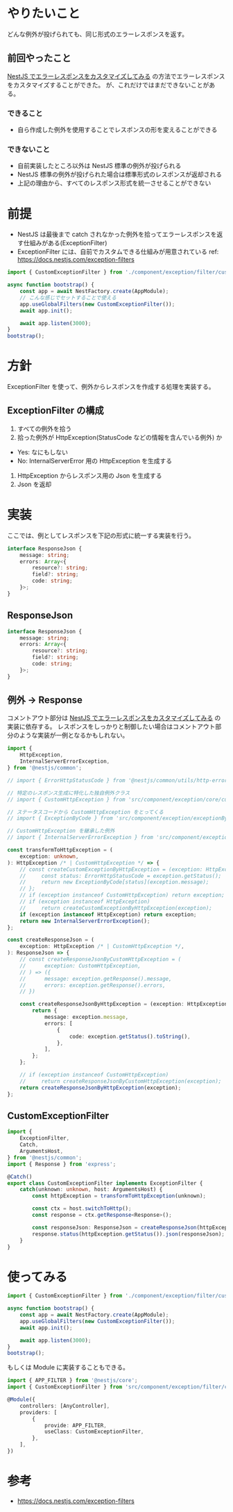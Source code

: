 # やりたいこと

どんな例外が投げられても、同じ形式のエラーレスポンスを返す。

## 前回やったこと
[NestJS でエラーレスポンスをカスタマイズしてみる](https://qiita.com/tktcorporation/items/5d70e4dde85ae3b6eeda) の方法でエラーレスポンスをカスタマイズすることができた。
が、これだけではまだできないことがある。

### できること
- 自ら作成した例外を使用することでレスポンスの形を変えることができる

### できないこと
- 自前実装したところ以外は NestJS 標準の例外が投げられる
- NestJS 標準の例外が投げられた場合は標準形式のレスポンスが返却される
- 上記の理由から、すべてのレスポンス形式を統一させることができない

# 前提

- NestJS は最後まで catch されなかった例外を拾ってエラーレスポンスを返す仕組みがある(ExceptionFilter)
- ExceptionFilter には、自前でカスタムできる仕組みが用意されている
ref: https://docs.nestjs.com/exception-filters

```ts
import { CustomExceptionFilter } from './component/exception/filter/customException.filter';

async function bootstrap() {
    const app = await NestFactory.create(AppModule);
    // こんな感じでセットすることで使える
    app.useGlobalFilters(new CustomExceptionFilter());
    await app.init();

    await app.listen(3000);
}
bootstrap();
```

# 方針

ExceptionFilter を使って、例外からレスポンスを作成する処理を実装する。

## ExceptionFilter の構成

1. すべての例外を拾う
1. 拾った例外が HttpException(StatusCode などの情報を含んでいる例外) か
  - Yes: なにもしない
  - No: InternalServerError 用の HttpException を生成する
1. HttpException からレスポンス用の Json を生成する
1. Json を返却

# 実装

ここでは、例としてレスポンスを下記の形式に統一する実装を行う。

```ts
interface ResponseJson {
    message: string;
    errors: Array<{
        resource?: string;
        field?: string;
        code: string;
    }>;
}
```

## ResponseJson

```ts
interface ResponseJson {
    message: string;
    errors: Array<{
        resource?: string;
        field?: string;
        code: string;
    }>;
}
```

## 例外 -> Response

コメントアウト部分は [NestJS でエラーレスポンスをカスタマイズしてみる](https://qiita.com/tktcorporation/items/936135b551ce555a4626) の実装に依存する。
レスポンスをしっかりと制御したい場合はコメントアウト部分のような実装が一例となるかもしれない。

```ts
import {
    HttpException,
    InternalServerErrorException,
} from '@nestjs/common';

// import { ErrorHttpStatusCode } from '@nestjs/common/utils/http-error-by-code.util';

// 特定のレスポンス生成に特化した独自例外クラス
// import { CustomHttpException } from 'src/component/exception/core/customHttp.exception';

// ステータスコードから CustomHttpException をとってくる
// import { ExceptionByCode } from 'src/component/exception/exceptionByCode';

// CustomHttpException を継承した例外
// import { InternalServerErrorException } from 'src/component/exception/internalServerError.exception';

const transformToHttpException = (
    exception: unknown,
): HttpException /* | CustomHttpException */ => {
    // const createCustomExceptionByHttpException = (exception: HttpException) => {
    //     const status: ErrorHttpStatusCode = exception.getStatus();
    //     return new ExceptionByCode[status](exception.message);
    // };
    // if (exception instanceof CustomHttpException) return exception;
    // if (exception instanceof HttpException)
    //     return createCustomExceptionByHttpException(exception);
    if (exception instanceof HttpException) return exception;
    return new InternalServerErrorException();
};

const createResponseJson = (
    exception: HttpException /* | CustomHttpException */,
): ResponseJson => {
    // const createResponseJsonByCustomHttpException = (
    //      exception: CustomHttpException,
    // ) => ({
    //      message: exception.getResponse().message,
    //      errors: exception.getResponse().errors,
    // })

    const createResponseJsonByHttpException = (exception: HttpException) => {
        return {
            message: exception.message,
            errors: [
                {
                    code: exception.getStatus().toString(),
                },
            ],
        };
    };

    // if (exception instanceof CustomHttpException)
    //     return createResponseJsonByCustomHttpException(exception);
    return createResponseJsonByHttpException(exception);
};
```

## CustomExceptionFilter

```ts
import {
    ExceptionFilter,
    Catch,
    ArgumentsHost,
} from '@nestjs/common';
import { Response } from 'express';

@Catch()
export class CustomExceptionFilter implements ExceptionFilter {
    catch(unknown: unknown, host: ArgumentsHost) {
        const httpException = transformToHttpException(unknown);

        const ctx = host.switchToHttp();
        const response = ctx.getResponse<Response>();

        const responseJson: ResponseJson = createResponseJson(httpException);
        response.status(httpException.getStatus()).json(responseJson);
    }
}
```

# 使ってみる

```ts
import { CustomExceptionFilter } from './component/exception/filter/customException.filter';

async function bootstrap() {
    const app = await NestFactory.create(AppModule);
    app.useGlobalFilters(new CustomExceptionFilter());
    await app.init();

    await app.listen(3000);
}
bootstrap();
```

もしくは Module に実装することもできる。

```ts
import { APP_FILTER } from '@nestjs/core';
import { CustomExceptionFilter } from 'src/component/exception/filter/customException.filter';

@Module({
    controllers: [AnyController],
    providers: [
        {
            provide: APP_FILTER,
            useClass: CustomExceptionFilter,
        },
    ],
})
```

# 参考
- https://docs.nestjs.com/exception-filters

